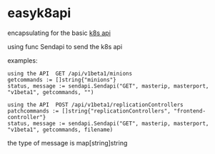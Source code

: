 # easyk8api
encapsulating for the basic [k8s api](http://kubernetes.io/third_party/swagger-ui/#!/v1beta1/listNode)

using func Sendapi to send the k8s api

examples:

    using the API  GET /api/v1beta1/minions 
    getcommands := []string{"minions"}
    status, message := sendapi.Sendapi("GET", masterip, masterport, "v1beta1", getcommands, "")
	
    using the API  POST /api/v1beta1/replicationControllers
    patchcommands := []string{"replicationControllers", "frontend-controller"}
    status, message := sendapi.Sendapi("GET", masterip, masterport, "v1beta1", getcommands, filename)

the type of message is map[string]string
